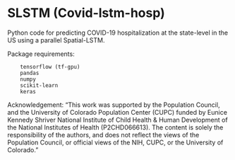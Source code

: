 # SLSTM (Covid-lstm-hosp)

Python code for predicting COVID-19 hospitalization at the state-level in the US using a parallel Spatial-LSTM.

Package requirements:
```
    tensorflow (tf-gpu)
    pandas
    numpy
    scikit-learn 
    keras
```

Acknowledgement: 
“This work was supported by the Population Council, and the University of Colorado Population Center (CUPC) funded by Eunice Kennedy Shriver National Institute of Child Health & Human Development of the National Institutes of Health (P2CHD066613). The content is solely the responsibility of the authors, and does not reflect the views of the Population Council, or official views of the NIH, CUPC, or the University of Colorado.”